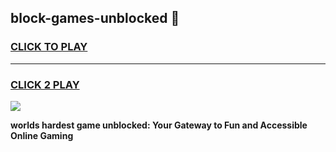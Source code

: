
## block-games-unblocked 👋
<h3>
<a href="https://premium.freeplayer.one?title=block-games-unblocked&ref=14F">CLICK TO PLAY</a></h3>
<hr>

<h3>
<a href="https://premium.freeplayer.one?title=block-games-unblocked&ref=14F">CLICK 2 PLAY</a>
  
</h3>

<a href="https://premium.freeplayer.one?title=block-games-unblocked&ref=12F/"><img src="https://clearcache.store/games.png"></a>


**worlds hardest game unblocked: Your Gateway to Fun and Accessible Online Gaming**

